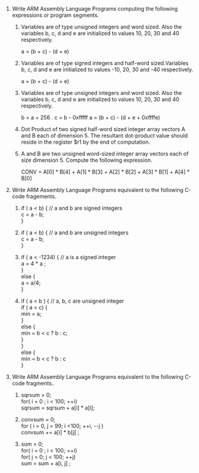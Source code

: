 1. Write ARM Assembly Language Programs computing the following expressions or program segments.  
   1. Variables are of type unsigned integers and word sized. Also the variables b, c, d and e are initialized to values 10, 20, 30 and 40 respectively.

        a = (b + c) - (d + e)

   2. Variables are of type signed integers and half-word sized.Variables b, c, d and e are initialized to values -10, 20, 30 and -40 respectively.

        a = (b + c) - (d + e)

   3. Variables are of type unsigned integers and word sized. Also the variables b, c, d and e are initialized to values 10, 20, 30 and 40 respectively.

        b = a + 256 .
        c = b - 0xfffff
        a = (b + c) - (d + e + 0xffffe)

   4. Dot Product of two signed half-word sized integer array vectors A and B each of dimension 5. The resultant dot-product value should reside in the    register $r1 by the end of computation.  
 
   5. A and B are two unsigned word-sized integer array vectors each of size dimension 5. Compute the following expression.

        CONV = A[0] * B[4] + A[1] * B[3] + A[2] * B[2] + A[3] * B[1] + A[4] * B[0]


2. Write ARM Assembly Language Programs equivalent to the following C-code fragements.

   1. if ( a < b) {         // a and b are signed integers  
       c = a - b;  
      }  

   2. if ( a < b) {         // a and b are unsigned integers  
       c = a - b;  
      }  

   3. if ( a < -1234) {         // a is a signed integer  
       a = 4 * a ;  
      }  
      else {    
        a = a/4;    
      }  

   4. if ( a < b ) {         // a, b, c are unsigned integer  
        if ( a < c) {  
           min = a;  
        }  
        else {  
      min = b < c ? b : c;  
       }  
      }  
      else {  
        min = b < c ? b : c  
      }  
 

3. Write ARM Assembly Language Programs equivalent to the following C-code fragments..  

   1. sqrsum = 0;    
       for( i = 0 ; i < 100; ++i)    
         sqrsum = sqrsum + a[i] * a[i];    

   2. convsum = 0;  
       for ( i = 0, j = 99; i <100; ++i, --j )   
         convsum += a[i] * b[j] ;  

   3. sum = 0;  
      for( i = 0 ; i < 100; ++i)    
        for( j = 0; j < 100; ++j)    
          sum = sum + a[i, j] ;    

